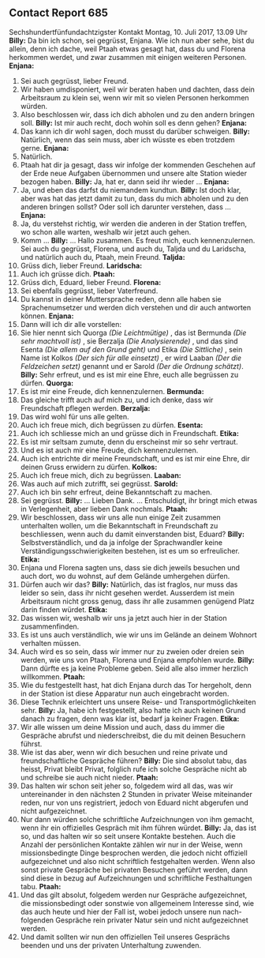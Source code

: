 ## Contact Report 685
Sechshundertfünfundachtzigster Kontakt
Montag, 10. Juli 2017, 13.09 Uhr
**Billy:**
Da bin ich schon, sei gegrüsst, Enjana. Wie ich nun aber sehe, bist du allein, denn ich dache, weil Ptaah etwas gesagt hat, dass du und Florena herkommen werdet, und zwar zusammen mit einigen weiteren Personen.
**Enjana:**
1. Sei auch gegrüsst, lieber Freund.
2. Wir haben umdisponiert, weil wir beraten haben und dachten, dass dein Arbeitsraum zu klein sei, wenn wir mit so vielen Personen herkommen würden.
3. Also beschlossen wir, dass ich dich abholen und zu den andern bringen soll.
**Billy:**
Ist mir auch recht, doch wohin soll es denn gehen?
**Enjana:**
4. Das kann ich dir wohl sagen, doch musst du darüber schweigen.
**Billy:**
Natürlich, wenn das sein muss, aber ich wüsste es eben trotzdem gerne.
**Enjana:**
5. Natürlich.
6. Ptaah hat dir ja gesagt, dass wir infolge der kommenden Geschehen auf der Erde neue Aufgaben übernommen und unsere alte Station wieder bezogen haben.
**Billy:**
Ja, hat er, dann seid ihr wieder …
**Enjana:**
7. Ja, und eben das darfst du niemandem kundtun.
**Billy:**
Ist doch klar, aber was hat das jetzt damit zu tun, dass du mich abholen und zu den anderen bringen sollst? Oder soll ich darunter verstehen, dass …
**Enjana:**
8. Ja, du verstehst richtig, wir werden die anderen in der Station treffen, wo schon alle warten, weshalb wir jetzt auch gehen.
9. Komm …
**Billy:**
… Hallo zusammen. Es freut mich, euch kennenzulernen. Sei auch du gegrüsst, Florena, und auch du, Taljda und du Laridscha, und natürlich auch du, Ptaah, mein Freund.
**Taljda:**
1. Grüss dich, lieber Freund.
**Laridscha:**
1. Auch ich grüsse dich.
**Ptaah:**
1. Grüss dich, Eduard, lieber Freund.
**Florena:**
1. Sei ebenfalls gegrüsst, lieber Vaterfreund.
2. Du kannst in deiner Muttersprache reden, denn alle haben sie Sprachenumsetzer und werden dich verstehen und dir auch antworten können.
**Enjana:**
10. Dann will ich dir alle vorstellen:
11. Sie hier nennt sich Quorga _(Die Leichtmütige)_ , das ist Bermunda _(Die sehr machtvoll ist)_ , sie Berzalja _(Die Analysierende)_ , und das sind Esenta _(Die allem auf den Grund geht)_ und Etika _(Die Sittliche)_ , sein Name ist Kolkos _(Der sich für alle einsetzt)_ , er wird Laaban _(Der die Feldzeichen setzt)_ genannt und er Sarold _(Der die Ordnung schätzt)_.
**Billy:**
Sehr erfreut, und es ist mir eine Ehre, euch alle begrüssen zu dürfen.
**Quorga:**
1. Es ist mir eine Freude, dich kennenzulernen.
**Bermunda:**
1. Das gleiche trifft auch auf mich zu, und ich denke, dass wir Freundschaft pflegen werden.
**Berzalja:**
1. Das wird wohl für uns alle gelten.
2. Auch ich freue mich, dich begrüssen zu dürfen.
**Esenta:**
1. Auch ich schliesse mich an und grüsse dich in Freundschaft.
**Etika:**
1. Es ist mir seltsam zumute, denn du erscheinst mir so sehr vertraut.
2. Und es ist auch mir eine Freude, dich kennenzulernen.
3. Auch ich entrichte dir meine Freundschaft, und es ist mir eine Ehre, dir deinen Gruss erwidern zu dürfen.
**Kolkos:**
1. Auch ich freue mich, dich zu begrüssen.
**Laaban:**
1. Was auch auf mich zutrifft, sei gegrüsst.
**Sarold:**
1. Auch ich bin sehr erfreut, deine Bekanntschaft zu machen.
2. Sei gegrüsst.
**Billy:**
… Lieben Dank. … Entschuldigt, ihr bringt mich etwas in Verlegenheit, aber lieben Dank nochmals.
**Ptaah:**
2. Wir beschlossen, dass wir uns alle nun einige Zeit zusammen unterhalten wollen, um die Bekanntschaft in Freundschaft zu beschliessen, wenn auch du damit einverstanden bist, Eduard?
**Billy:**
Selbstverständlich, und da ja infolge der Sprachwandler keine Verständigungsschwierigkeiten bestehen, ist es um so erfreulicher.
**Etika:**
4. Enjana und Florena sagten uns, dass sie dich jeweils besuchen und auch dort, wo du wohnst, auf dem Gelände umhergehen dürfen.
5. Dürfen auch wir das?
**Billy:**
Natürlich, das ist fraglos, nur muss das leider so sein, dass ihr nicht gesehen werdet. Ausserdem ist mein Arbeitsraum nicht gross genug, dass ihr alle zusammen genügend Platz darin finden würdet.
**Etika:**
6. Das wissen wir, weshalb wir uns ja jetzt auch hier in der Station zusammenfinden.
7. Es ist uns auch verständlich, wie wir uns im Gelände an deinem Wohnort verhalten müssen.
8. Auch wird es so sein, dass wir immer nur zu zweien oder dreien sein werden, wie uns von Ptaah, Florena und Enjana empfohlen wurde.
**Billy:**
Dann dürfte es ja keine Probleme geben. Seid alle also immer herzlich willkommen.
**Ptaah:**
3. Wie du festgestellt hast, hat dich Enjana durch das Tor hergeholt, denn in der Station ist diese Apparatur nun auch eingebracht worden.
4. Diese Technik erleichtert uns unsere Reise- und Transportmöglichkeiten sehr.
**Billy:**
Ja, habe ich festgestellt, also hatte ich auch keinen Grund danach zu fragen, denn was klar ist, bedarf ja keiner Fragen.
**Etika:**
9. Wir alle wissen um deine Mission und auch, dass du immer die Gespräche abrufst und niederschreibst, die du mit deinen Besuchern führst.
10. Wie ist das aber, wenn wir dich besuchen und reine private und freundschaftliche Gespräche führen?
**Billy:**
Die sind absolut tabu, das heisst, Privat bleibt Privat, folglich rufe ich solche Gespräche nicht ab und schreibe sie auch nicht nieder.
**Ptaah:**
5. Das halten wir schon seit jeher so, folgedem wird all das, was wir untereinander in den nächsten 2 Stunden in privater Weise miteinander reden, nur von uns registriert, jedoch von Eduard nicht abgerufen und nicht aufgezeichnet.
6. Nur dann würden solche schriftliche Aufzeichnungen von ihm gemacht, wenn ihr ein offizielles Gespräch mit ihm führen würdet.
**Billy:**
Ja, das ist so, und das halten wir so seit unsere Kontakte bestehen. Auch die Anzahl der persönlichen Kontakte zählen wir nur in der Weise, wenn missionsbedingte Dinge besprochen werden, die jedoch nicht offiziell aufgezeichnet und also nicht schriftlich festgehalten werden. Wenn also sonst private Gespräche bei privaten Besuchen geführt werden, dann sind diese in bezug auf Aufzeichnungen und schriftliche Festhaltungen tabu.
**Ptaah:**
7. Und das gilt absolut, folgedem werden nur Gespräche aufgezeichnet, die missionsbedingt oder sonstwie von allgemeinem Interesse sind, wie das auch heute und hier der Fall ist, wobei jedoch unsere nun nach-folgenden Gespräche rein privater Natur sein und nicht aufgezeichnet werden.
8. Und damit sollten wir nun den offiziellen Teil unseres Gesprächs beenden und uns der privaten Unterhaltung zuwenden.